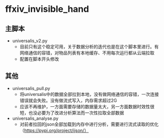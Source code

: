 # ffxiv_invisible_hand
## 主脚本
- universalis_v2.py 
  - 目前只有这个稳定可用，关于数据分析的迭代也是在这个脚本里进行。有网络通信的容错，对物品列表有本地缓存、不用每次运行都从云端拉取
  - 配置在脚本开头修改
                  
## 其他 
- universalis_pull.py
  - 将universalis中的数据全部拉到本地，没有做网络通信的容错，一次连接错误就会失败。没有做流式写入，内存需求超过2G
  - 应该不再维护，一方面需要存储的数据量太大，另一方面数据时效性很短，也没必要为了改进分析算法而一次性拉取全部数据
- universalis_analyse.py
  - 对前者拉回的json全部加载到内存中进行分析，需要进行流式读取的优化（https://pypi.org/project/ijson/）
